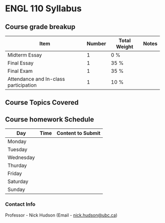 # ENGL 110 Syllabus

## Course grade breakup
| Item                                  | Number | Total Weight | Notes |
| ------------------------------------- | ------ | ------------ | ----- |
| Midterm Essay                         | 1      | 0 %          |       |
| Final Essay                           | 1      | 35 %         |       |
| Final Exam                            | 1      | 35 %         |       |
| Attendance and In-class participation | 1      | 10 %             |       |

## Course Topics Covered

## Course homework Schedule
| Day       | Time | Content to Submit |
| --------- | ---- | ----------------- |
| Monday    |      |                   |
| Tuesday   |      |                   |
| Wednesday |      |                   |
| Thurday   |      |                   |
| Friday    |      |                   |
| Saturday  |      |                   |
| Sunday    |      |                   |


### Contact Info

Professor - Nick Hudson (Email - nick.hudson@ubc.ca)


